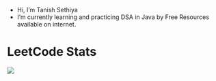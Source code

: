 - Hi, I’m Tanish Sethiya
- I’m currently learning and practicing DSA in Java by Free Resources available on internet.


# LeetCode Stats
![](https://leetcard.jacoblin.cool/tanishSethiya?ext=heatmap)


<!---
tanishjain09/tanishjain09 is a ✨ special ✨ repository because its `README.md` (this file) appears on your GitHub profile.
You can click the Preview link to take a look at your changes.
--->
